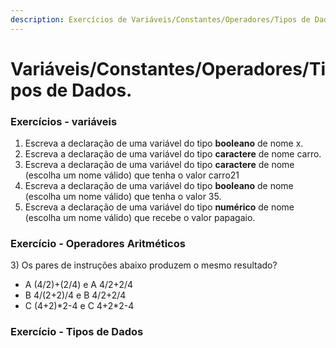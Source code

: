 ```yaml
---
description: Exercícios de Variáveis/Constantes/Operadores/Tipos de Dados.
---
```


# Variáveis/Constantes/Operadores/Tipos de Dados.

### Exercícios  - variáveis

1. Escreva a declaração de uma variável do tipo **booleano** de nome x.
2. Escreva a declaração de uma variável do tipo **caractere** de nome carro.
3. Escreva a declaração de uma variável do tipo **caractere** de nome \(escolha um nome válido\) que tenha o valor carro21
4. Escreva a declaração de uma variável do tipo **booleano** de nome \(escolha um nome válido\) que tenha o valor 35.
5. Escreva a declaração de uma variável do tipo **numérico** de nome \(escolha um nome válido\) que recebe o valor papagaio.

### Exercício - Operadores Aritméticos

3\) Os pares de instruções abaixo produzem o mesmo resultado?  


* A \(4/2\)+\(2/4\)  e   A   4/2+2/4
* B 4/\(2+2\)/4     e   B   4/2+2/4
* C \(4+2\)\*2-4     e   C   4+2\*2-4

### Exercício - Tipos de Dados







